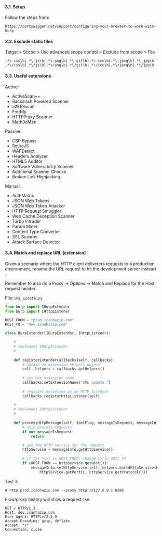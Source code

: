 #### 3.1. Setup

Follow the steps from:
```
https://portswigger.net/support/configuring-your-browser-to-work-with-burp
```


#### 3.2. Exclude static files

Target > Scope > Use advanced scope control > Exclude from scope > File
```
.*\.css\b|.*\.js\b|.*\.png\b|.*\.gif\b|.*\.ico\b|.*\.jpeg\b|.*\.jpg\b|.*\.ttf\b|.*\.svg\b|.*\.woff\b|.*\.woff2\b|.*\.otf\b
.*\/css\b|.*\/js\b|.*\/png\b|.*\/gif\b|.*\/ico\b|.*\/jpeg\b|.*\/jpg\b|.*\/ttf\b|.*\/svg\b|.*\/woff\b|.*\/woff2\b|.*\/otf\b
```


#### 3.3. Useful extensions

Active:
- ActiveScan++
- Backslash Powered Scanner
- J2EESscan
- Freddy
- HTTPProxy Scanner
- Meth0dMan

Passive:
- CSP Bypass
- RetireJS
- WAFDetect
- Headers Analyzer
- HTML5 Auditor
- Software Vulnerability Scanner
- Additional Scanner Checks
- Broken Link Highjacking

Manual:
- AuthMatrix
- JSON Web Tokens
- JSON Web Token Attacker
- HTTP Request Smuggler
- Web Cache Deception Scanner
- Turbo Intruder
- Param Miner
- Content Type Converter
- SSL Scanner
- Attack Surface Detector

#### 3.4. Match and replace URL (extension)

Given a scenario where the HTTP client deliverers requests to a production environment,
rename the URL request to hit the development server instead . 

Remember to also do a Proxy -> Options -> Match and Replace for the Host request header.

File: `URL_update.py`
```python
from burp import IBurpExtender
from burp import IHttpListener

HOST_FROM = "prod.icanhazip.com"
HOST_TO = "dev.icanhazip.com"

class BurpExtender(IBurpExtender, IHttpListener):

    #
    # implement IBurpExtender
    #
    
    def	registerExtenderCallbacks(self, callbacks):
        # obtain an extension helpers object
        self._helpers = callbacks.getHelpers()
        
        # set our extension name
        callbacks.setExtensionName("URL update.")
        
        # register ourselves as an HTTP listener
        callbacks.registerHttpListener(self)

    #
    # implement IHttpListener
    #
    
    def processHttpMessage(self, toolFlag, messageIsRequest, messageInfo):
        # only process requests
        if not messageIsRequest:
            return

        # get the HTTP service for the request
        httpService = messageInfo.getHttpService()
        
        # if the host is HOST_FROM, change it to HOST_TO
        if (HOST_FROM == httpService.getHost()):
            messageInfo.setHttpService(self._helpers.buildHttpService(HOST_TO,
                httpService.getPort(), httpService.getProtocol()))

```

Test it:
```
# http prod.icanhazip.com --proxy http://127.0.0.1:8080
```

Flow/proxy history will show a request like:
```
GET / HTTP/1.1
Host: dev.icanhazip.com
User-Agent: HTTPie/2.1.0
Accept-Encoding: gzip, deflate
Accept: */*
Connection: close
```
